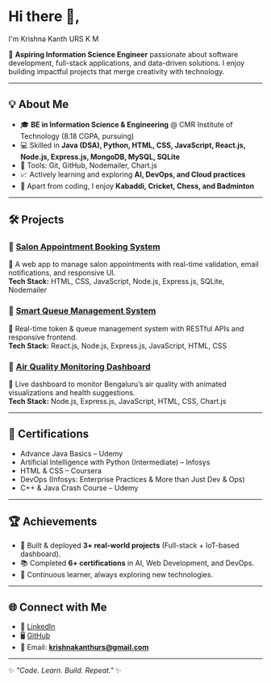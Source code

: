 # Hi there 👋,
I'm Krishna Kanth URS K M  

🚀 **Aspiring Information Science Engineer** passionate about software development, full-stack applications, and data-driven solutions. I enjoy building impactful projects that merge creativity with technology.  

---

## 💡 About Me  
- 🎓 **BE in Information Science & Engineering** @ CMR Institute of Technology (8.18 CGPA, pursuing)  
- 💻 Skilled in **Java (DSA), Python, HTML, CSS, JavaScript, React.js, Node.js, Express.js, MongoDB, MySQL, SQLite**  
- 🔧 Tools: Git, GitHub, Nodemailer, Chart.js  
- 📈 Actively learning and exploring **AI, DevOps, and Cloud practices**  
- 🏏 Apart from coding, I enjoy **Kabaddi, Cricket, Chess, and Badminton**  

---

## 🛠️ Projects  
### 🔹 [Salon Appointment Booking System](#)  
📌 A web app to manage salon appointments with real-time validation, email notifications, and responsive UI.  
**Tech Stack:** HTML, CSS, JavaScript, Node.js, Express.js, SQLite, Nodemailer  

### 🔹 [Smart Queue Management System](#)  
📌 Real-time token & queue management system with RESTful APIs and responsive frontend.  
**Tech Stack:** React.js, Node.js, Express.js, JavaScript, HTML, CSS  

### 🔹 [Air Quality Monitoring Dashboard](#)  
📌 Live dashboard to monitor Bengaluru’s air quality with animated visualizations and health suggestions.  
**Tech Stack:** Node.js, Express.js, JavaScript, HTML, CSS, Chart.js  

---

## 📜 Certifications  
- Advance Java Basics – Udemy  
- Artificial Intelligence with Python (Intermediate) – Infosys  
- HTML & CSS – Coursera  
- DevOps (Infosys: Enterprise Practices & More than Just Dev & Ops)  
- C++ & Java Crash Course – Udemy  

---

## 🏆 Achievements  
- 🚀 Built & deployed **3+ real-world projects** (Full-stack + IoT-based dashboard).  
- 📚 Completed **6+ certifications** in AI, Web Development, and DevOps.  
- 🌟 Continuous learner, always exploring new technologies.  

---

## 🌐 Connect with Me  
- 💼 [LinkedIn](https://www.linkedin.com/in/krishnakanthurskm)  
- 🖥️ [GitHub](https://github.com/Krishnakanth303)  
- 📧 Email: **krishnakanthurs@gmail.com**  

---

✨ *"Code. Learn. Build. Repeat."* ✨  
